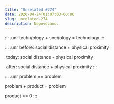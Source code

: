 ```yaml
---
title: "Unrelated #274"
date: 2020-04-24T01:07:03+00:00
slug: unrelated-274
description: Nepovezano.
---
```


::: .unr
techn/~~ology~~ + ~~soci~~/ology = technology
:::

::: .unr
before: social distance + physical proximity

&nbsp;today: social distance - physical proximity

&nbsp;after: social distance + physical proximity
:::

::: .unr
problem == problem

problem + product = problem

product == 0
:::

